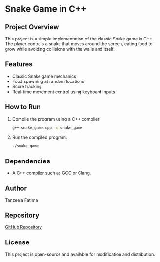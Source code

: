 # Snake Game in C++

## Project Overview
This project is a simple implementation of the classic Snake game in C++. The player controls a snake that moves around the screen, eating food to grow while avoiding collisions with the walls and itself.

## Features
- Classic Snake game mechanics
- Food spawning at random locations
- Score tracking
- Real-time movement control using keyboard inputs

## How to Run
1. Compile the program using a C++ compiler:
   ```sh
   g++ snake_game.cpp -o snake_game
   ```
2. Run the compiled program:
   ```sh
   ./snake_game
   ```

## Dependencies
- A C++ compiler such as GCC or Clang.

## Author
Tanzeela Fatima

## Repository
[GitHub Repository](https://github.com/Fatima-progmmer/snake-in-c-plus-)

## License
This project is open-source and available for modification and distribution.
